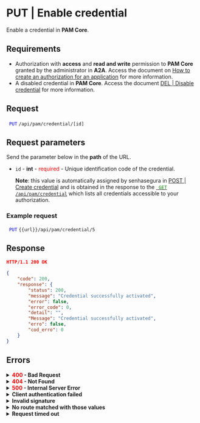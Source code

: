 # PUT | Enable credential

Enable a credential in **PAM Core**.

## Requirements
* Authorization with **access** and **read and write** permission to **PAM Core** granted by the administrator in **A2A**.
Access the document on [How to create an authorization for an application](/v3-33/docs/a2a-how-to-create-an-authorization-for-an-application) for more information.
* A disabled credential in **PAM Core**. 
Access the document [DEL | Disable credential](/v3-33/docs/api-del-disable-credential) for more information.

## Request

 <code><span style="color:blue"> PUT</code></span> `/api/pam/credential/[id]`

## Request parameters

Send the parameter below in the <b>path</b> of the URL.

* <code>id</code> - <b>int</b> - <span style="color:red">required</span> - Unique identification code of the credential.
    <p><b>Note</b>: this value is automatically assigned by senhasegura in <a href="/v3-33/docs/api-post-create-credential">POST | Create credential</a> and is obtained in the response to the <a href="/v3-33/docs/api-get-list-all-credentials"><code><span style="color:green"> GET</code></span> <code>/api/pam/credential</code></a> which lists all credentials accessible to your authorization. 
    
### Example request

<code><span style="color:blue"> PUT</code></span> `{{url}}/api/pam/credential/5`

## Response

```json
HTTP/1.1 200 OK
```

 
```json
{
    "code": 200,
    "response": {
        "status": 200,
        "message": "Credential successfully activated",
        "error": false,
        "error_code": 0,
        "detail": "",
        "Message": "Credential successfully activated",
        "erro": false,
        "cod_erro": 0
    }
}
```

## Errors

<details>
<summary><b><span style="color:red">400</span> - Bad Request</b></summary>
 
* * *
    
<b>Message: "1007: Credential not found"</b><br>

<p><b>Possible cause</b>: the credential wasn’t found.<br>
        
<b>Solution</b>: check if the values for the parameters used to search for the credential were correct and resend the request.</p>
    
 ***
    
<b>Message: "1009: No access to credential"</b><br>

<p><b>Possible cause</b>: you’re not authorized to access the credential.<br>
        
<b>Solution</b>: ask the administrator to check your permission to access the credential.</p>
    
***
    
<b>Message: "1010: The item is not a credential"</b><br>

<p><b>Possible cause</b>: the value for the <code>id</code> parameter doesn’t belong to a credential.<br>
        
<b>Solution</b>: check the <code>id</code> and resend the request.</p>
***
<b>Message: "1039: Without PAM Configuration Access permission"</b>  
<br><b>Possible cause</b>: your authorization doesn’t have permission to disable a device.</p>

<b>Solution</b>: ask the administrator to check your <b>read and write</b> permission to <b>PAM Core</b> resources in <b>A2A</b>.


***

  
**<b>Message: "1043: Credential is already activated!"</b>**

<p><b>Possible cause</b>: the credential is already active.<br></p>

***  
</details>


<details>
<summary><b><span style="color:red">404</span> - Not Found</b></summary>

***
<b>Message: "Resource sub not found"</b><br>

<p><b>Possible cause</b>: the URL or the requested resource isn’t correct.<br>
        
<b>Solution</b>: check the URL and make sure the parameter is correct.</p>
* * *
</details>


<details>
 
<summary><b><span style="color:red">500</span> - Internal Server Error</b></summary>

***
    
<b>Message: "Unexpected error."</b><br>
 
<p><b>Possible cause</b>: the error is in the senhasegura server.<br>
        
<b>Solution</b>: contact the support team for more information.</p>

***

<b>Message: "You are not authorized to access this resource."</b>

<p><b>Possible cause</b>: you don’t have the authorization to access this resource.<br>
        
<b>Solution</b>: ask the administrator to check your permission to access the <b>PAM Core</b> resources in <b>A2A</b>.</p>

* * *
 </details>   

  

<details>
<summary><b>Client authentication failed</b></summary>

*** 
   
<b>Message: "Client authentication failed."</b>
<p><b>Possible cause</b>: failure in your application authentication with the senhasegura server. <br>
        
<b>Solution</b>: check the authentication parameters such as <code>Access Token URL</code>, <code>Client ID</code> e <code>Client secret</code> and request a new access token.</p>
 
* * *   
</details>
     
  

<details>
<summary><b>Invalid signature</b></summary>

*** 
    
<b>Message: "Invalid signature"</b>
    
<p><b>Possible cause</b>: failure in recognizing the URL of the client application.
        
<b>Solution</b>: check the URL of the client application and resent the request.</p>

* * * 
</details>
     

<details>
    <summary><b>No route matched with those values</b></summary>
    
***   
    
<b>Message: "No route matched with those values."</b>
   <p><b>Possible cause</b>: the authorization header is missing in the API request.<br>
        
  <b>Solution</b>: request a new access token.</p>
   
 * * *
</details>
 

<details>
    <summary><b> Request timed out</b></summary>
    
***
    
<b>Message: "Request timed out."</b>
<p><b>Possible cause</b>: the request time has expired.<br>
        
<b>Solution</b>: check the connectivity between the source of the request and the senhasegura server.</p>
</details>